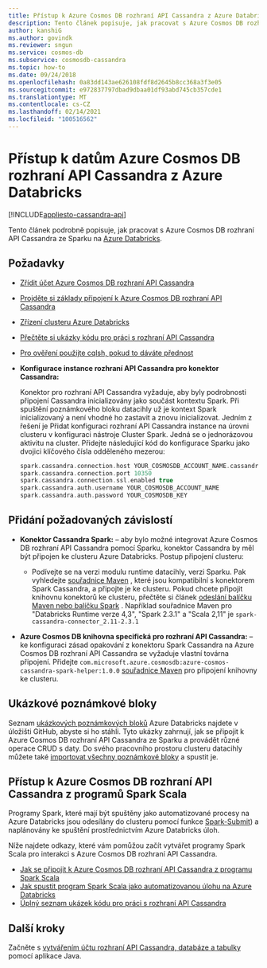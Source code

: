 ```yaml
---
title: Přístup k Azure Cosmos DB rozhraní API Cassandra z Azure Databricks
description: Tento článek popisuje, jak pracovat s Azure Cosmos DB rozhraní API Cassandra z Azure Databricks.
author: kanshiG
ms.author: govindk
ms.reviewer: sngun
ms.service: cosmos-db
ms.subservice: cosmosdb-cassandra
ms.topic: how-to
ms.date: 09/24/2018
ms.openlocfilehash: 0a83dd143ae626108fdf8d2645b8cc368a3f3e05
ms.sourcegitcommit: e972837797dbad9dbaa01df93abd745cb357cde1
ms.translationtype: MT
ms.contentlocale: cs-CZ
ms.lasthandoff: 02/14/2021
ms.locfileid: "100516562"
---
```

# <a name="access-azure-cosmos-db-cassandra-api-data-from-azure-databricks"></a>Přístup k datům Azure Cosmos DB rozhraní API Cassandra z Azure Databricks
[!INCLUDE[appliesto-cassandra-api](includes/appliesto-cassandra-api.md)]

Tento článek podrobně popisuje, jak pracovat s Azure Cosmos DB rozhraní API Cassandra ze Sparku na [Azure Databricks](/azure/databricks/scenarios/what-is-azure-databricks).

## <a name="prerequisites"></a>Požadavky

* [Zřídit účet Azure Cosmos DB rozhraní API Cassandra](create-cassandra-dotnet.md#create-a-database-account)

* [Projděte si základy připojení k Azure Cosmos DB rozhraní API Cassandra](cassandra-spark-generic.md)

* [Zřízení clusteru Azure Databricks](/azure/databricks/scenarios/quickstart-create-databricks-workspace-portal)

* [Přečtěte si ukázky kódu pro práci s rozhraní API Cassandra](cassandra-spark-generic.md#next-steps)

* [Pro ověření použijte cqlsh, pokud to dáváte přednost](cassandra-spark-generic.md#connecting-to-azure-cosmos-db-cassandra-api-from-spark)

* **Konfigurace instance rozhraní API Cassandra pro konektor Cassandra:**

  Konektor pro rozhraní API Cassandra vyžaduje, aby byly podrobnosti připojení Cassandra inicializovány jako součást kontextu Spark. Při spuštění poznámkového bloku datacihly už je kontext Spark inicializovaný a není vhodné ho zastavit a znovu inicializovat. Jedním z řešení je Přidat konfiguraci rozhraní API Cassandra instance na úrovni clusteru v konfiguraci nástroje Cluster Spark. Jedná se o jednorázovou aktivitu na cluster. Přidejte následující kód do konfigurace Sparku jako dvojici klíčového čísla odděleného mezerou:
 
  ```scala
  spark.cassandra.connection.host YOUR_COSMOSDB_ACCOUNT_NAME.cassandra.cosmosdb.azure.com
  spark.cassandra.connection.port 10350
  spark.cassandra.connection.ssl.enabled true
  spark.cassandra.auth.username YOUR_COSMOSDB_ACCOUNT_NAME
  spark.cassandra.auth.password YOUR_COSMOSDB_KEY
  ```

## <a name="add-the-required-dependencies"></a>Přidání požadovaných závislostí

* **Konektor Cassandra Spark:** – aby bylo možné integrovat Azure Cosmos DB rozhraní API Cassandra pomocí Sparku, konektor Cassandra by měl být připojen ke clusteru Azure Databricks. Postup připojení clusteru:

  * Podívejte se na verzi modulu runtime datacihly, verzi Sparku. Pak vyhledejte [souřadnice Maven](https://mvnrepository.com/artifact/com.datastax.spark/spark-cassandra-connector) , které jsou kompatibilní s konektorem Spark Cassandra, a připojte je ke clusteru. Pokud chcete připojit knihovnu konektorů ke clusteru, přečtěte si článek [odeslání balíčku Maven nebo balíčku Spark](https://docs.databricks.com/user-guide/libraries.html) . Například souřadnice Maven pro "Databricks Runtime verze 4,3", "Spark 2.3.1" a "Scala 2,11" je `spark-cassandra-connector_2.11-2.3.1`

* **Azure Cosmos DB knihovna specifická pro rozhraní API Cassandra:** – ke konfiguraci zásad opakování z konektoru Spark Cassandra na Azure Cosmos DB rozhraní API Cassandra se vyžaduje vlastní továrna připojení. Přidejte `com.microsoft.azure.cosmosdb:azure-cosmos-cassandra-spark-helper:1.0.0` [souřadnice Maven](https://search.maven.org/artifact/com.microsoft.azure.cosmosdb/azure-cosmos-cassandra-spark-helper/1.0.0/jar) pro připojení knihovny ke clusteru.

## <a name="sample-notebooks"></a>Ukázkové poznámkové bloky

Seznam [ukázkových poznámkových bloků](https://github.com/Azure-Samples/azure-cosmos-db-cassandra-api-spark-notebooks-databricks/tree/main/notebooks/scala) Azure Databricks najdete v úložišti GitHub, abyste si ho stáhli. Tyto ukázky zahrnují, jak se připojit k Azure Cosmos DB rozhraní API Cassandra ze Sparku a provádět různé operace CRUD s daty. Do svého pracovního prostoru clusteru datacihly můžete také [importovat všechny poznámkové bloky](https://github.com/Azure-Samples/azure-cosmos-db-cassandra-api-spark-notebooks-databricks/tree/main/dbc) a spustit je. 

## <a name="accessing-azure-cosmos-db-cassandra-api-from-spark-scala-programs"></a>Přístup k Azure Cosmos DB rozhraní API Cassandra z programů Spark Scala

Programy Spark, které mají být spuštěny jako automatizované procesy na Azure Databricks jsou odesílány do clusteru pomocí funkce [Spark-Submit](https://spark.apache.org/docs/latest/submitting-applications.html)) a naplánovány ke spuštění prostřednictvím Azure Databricks úloh.

Níže najdete odkazy, které vám pomůžou začít vytvářet programy Spark Scala pro interakci s Azure Cosmos DB rozhraní API Cassandra.
* [Jak se připojit k Azure Cosmos DB rozhraní API Cassandra z programu Spark Scala](https://github.com/Azure-Samples/azure-cosmos-db-cassandra-api-spark-connector-sample/blob/main/src/main/scala/com/microsoft/azure/cosmosdb/cassandra/SampleCosmosDBApp.scala)
* [Jak spustit program Spark Scala jako automatizovanou úlohu na Azure Databricks](/azure/databricks/jobs)
* [Úplný seznam ukázek kódu pro práci s rozhraní API Cassandra](cassandra-spark-generic.md#next-steps)

## <a name="next-steps"></a>Další kroky

Začněte s [vytvářením účtu rozhraní API Cassandra, databáze a tabulky](create-cassandra-api-account-java.md) pomocí aplikace Java.
